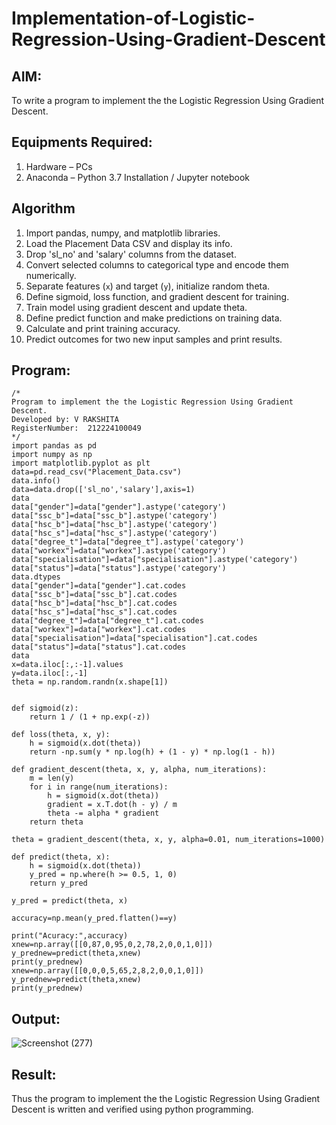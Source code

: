 # Implementation-of-Logistic-Regression-Using-Gradient-Descent

## AIM:
To write a program to implement the the Logistic Regression Using Gradient Descent.

## Equipments Required:
1. Hardware – PCs
2. Anaconda – Python 3.7 Installation / Jupyter notebook

## Algorithm

1. Import pandas, numpy, and matplotlib libraries.  
2. Load the Placement Data CSV and display its info.  
3. Drop 'sl_no' and 'salary' columns from the dataset.  
4. Convert selected columns to categorical type and encode them numerically.  
5. Separate features (`x`) and target (`y`), initialize random theta.  
6. Define sigmoid, loss function, and gradient descent for training.  
7. Train model using gradient descent and update theta.  
8. Define predict function and make predictions on training data.  
9. Calculate and print training accuracy.  
10. Predict outcomes for two new input samples and print results.

## Program:
```
/*
Program to implement the the Logistic Regression Using Gradient Descent.
Developed by: V RAKSHITA
RegisterNumber:  212224100049
*/
import pandas as pd
import numpy as np
import matplotlib.pyplot as plt
data=pd.read_csv("Placement_Data.csv")
data.info()
data=data.drop(['sl_no','salary'],axis=1)
data
data["gender"]=data["gender"].astype('category')
data["ssc_b"]=data["ssc_b"].astype('category')
data["hsc_b"]=data["hsc_b"].astype('category')
data["hsc_s"]=data["hsc_s"].astype('category')
data["degree_t"]=data["degree_t"].astype('category')
data["workex"]=data["workex"].astype('category')
data["specialisation"]=data["specialisation"].astype('category')
data["status"]=data["status"].astype('category')
data.dtypes
data["gender"]=data["gender"].cat.codes
data["ssc_b"]=data["ssc_b"].cat.codes
data["hsc_b"]=data["hsc_b"].cat.codes
data["hsc_s"]=data["hsc_s"].cat.codes
data["degree_t"]=data["degree_t"].cat.codes
data["workex"]=data["workex"].cat.codes
data["specialisation"]=data["specialisation"].cat.codes
data["status"]=data["status"].cat.codes
data
x=data.iloc[:,:-1].values
y=data.iloc[:,-1]
theta = np.random.randn(x.shape[1])
    
    
def sigmoid(z):
    return 1 / (1 + np.exp(-z))
    
def loss(theta, x, y):
    h = sigmoid(x.dot(theta))
    return -np.sum(y * np.log(h) + (1 - y) * np.log(1 - h))
    
def gradient_descent(theta, x, y, alpha, num_iterations):
    m = len(y)
    for i in range(num_iterations):
        h = sigmoid(x.dot(theta))
        gradient = x.T.dot(h - y) / m
        theta -= alpha * gradient
    return theta  
    
theta = gradient_descent(theta, x, y, alpha=0.01, num_iterations=1000)
    
def predict(theta, x):
    h = sigmoid(x.dot(theta))
    y_pred = np.where(h >= 0.5, 1, 0)
    return y_pred
    
y_pred = predict(theta, x)
    
accuracy=np.mean(y_pred.flatten()==y)
    
print("Acuracy:",accuracy)
xnew=np.array([[0,87,0,95,0,2,78,2,0,0,1,0]])
y_prednew=predict(theta,xnew)
print(y_prednew)
xnew=np.array([[0,0,0,5,65,2,8,2,0,0,1,0]])
y_prednew=predict(theta,xnew)
print(y_prednew)
```

## Output:

![Screenshot (277)](https://github.com/user-attachments/assets/b0f889e8-7fda-42db-b01a-6e79a36a3815)



## Result:
Thus the program to implement the the Logistic Regression Using Gradient Descent is written and verified using python programming.

